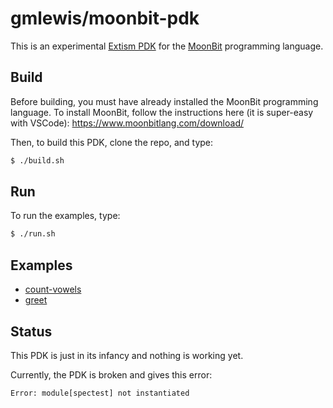 # gmlewis/moonbit-pdk

This is an experimental [Extism PDK] for the [MoonBit] programming language.

[Extism PDK]: https://extism.org/docs/concepts/pdk
[MoonBit]: https://www.moonbitlang.com/

## Build

Before building, you must have already installed the MoonBit programming language.
To install MoonBit, follow the instructions here (it is super-easy with VSCode):
https://www.moonbitlang.com/download/

Then, to build this PDK, clone the repo, and type:

```bash
$ ./build.sh
```

## Run

To run the examples, type:

```bash
$ ./run.sh
```

## Examples

* [count-vowels](examples/count-vowels/)
* [greet](examples/greet/)

## Status

This PDK is just in its infancy and nothing is working yet.

Currently, the PDK is broken and gives this error:

```
Error: module[spectest] not instantiated
```
